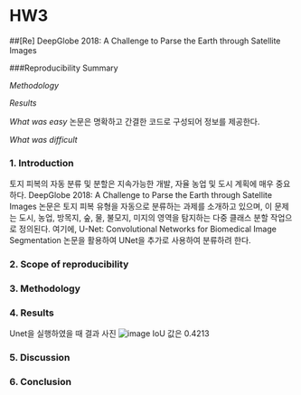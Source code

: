 # HW3
##[Re] DeepGlobe 2018: A Challenge to Parse the Earth through Satellite Images

###Reproducibility Summary

*Methodology*

*Results*

*What was easy*
논문은 명확하고 간결한 코드로 구성되어 정보를 제공한다.

*What was difficult*

### 1. Introduction
토지 피복의 자동 분류 및 분할은 지속가능한 개발, 자율 농업 및 도시 계획에 매우 중요하다.
DeepGlobe 2018: A Challenge to Parse the Earth through Satellite Images 논문은 토지 피복 유형을 자동으로 분류하는 과제를 소개하고 있으며,
이 문제는 도시, 농업, 방목지, 숲, 물, 불모지, 미지의 영역을 탐지하는 다중 클래스 분할 작업으로 정의된다.
여기에, U-Net: Convolutional Networks for Biomedical Image Segmentation 논문을 활용하여 UNet을 추가로 사용하여 분류하려 한다.

### 2. Scope of reproducibility

### 3. Methodology

### 4. Results
Unet을 실행하였을 때 결과 사진
![image](https://github.com/jimmynkim/HW3/assets/75557016/8ef302a0-3e4f-43f6-a516-5c721f3c9ea7)
IoU 값은 0.4213

### 5. Discussion


### 6. Conclusion
